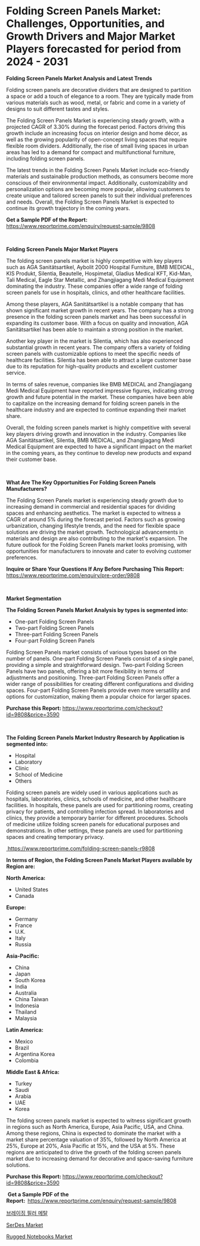 <p><h1>Folding Screen Panels Market: Challenges, Opportunities, and Growth Drivers and Major Market Players forecasted for period from 2024 - 2031</h1></p><p><strong>Folding Screen Panels Market Analysis and Latest Trends</strong></p>
<p><p>Folding screen panels are decorative dividers that are designed to partition a space or add a touch of elegance to a room. They are typically made from various materials such as wood, metal, or fabric and come in a variety of designs to suit different tastes and styles.</p><p>The Folding Screen Panels Market is experiencing steady growth, with a projected CAGR of 3.30% during the forecast period. Factors driving this growth include an increasing focus on interior design and home décor, as well as the growing popularity of open-concept living spaces that require flexible room dividers. Additionally, the rise of small living spaces in urban areas has led to a demand for compact and multifunctional furniture, including folding screen panels.</p><p>The latest trends in the Folding Screen Panels Market include eco-friendly materials and sustainable production methods, as consumers become more conscious of their environmental impact. Additionally, customizability and personalization options are becoming more popular, allowing customers to create unique and tailored screen panels to suit their individual preferences and needs. Overall, the Folding Screen Panels Market is expected to continue its growth trajectory in the coming years.</p></p>
<p><strong>Get a Sample PDF of the Report:&nbsp;</strong> <a href="https://www.reportprime.com/enquiry/request-sample/9808">https://www.reportprime.com/enquiry/request-sample/9808</a></p>
<p>&nbsp;</p>
<p><strong>Folding Screen Panels Major Market Players</strong></p>
<p><p>The folding screen panels market is highly competitive with key players such as AGA Sanitätsartikel, Aybolit 2000 Hospital Furniture, BMB MEDICAL, KIS Produkt, Silentia, Beautelle, Hospimetal, Gladius Medical KFT, Kid-Man, Tali Medical, Eagle Star Metallic, and Zhangjiagang Medi Medical Equipment dominating the industry. These companies offer a wide range of folding screen panels for use in hospitals, clinics, and other healthcare facilities.</p><p>Among these players, AGA Sanitätsartikel is a notable company that has shown significant market growth in recent years. The company has a strong presence in the folding screen panels market and has been successful in expanding its customer base. With a focus on quality and innovation, AGA Sanitätsartikel has been able to maintain a strong position in the market.</p><p>Another key player in the market is Silentia, which has also experienced substantial growth in recent years. The company offers a variety of folding screen panels with customizable options to meet the specific needs of healthcare facilities. Silentia has been able to attract a large customer base due to its reputation for high-quality products and excellent customer service.</p><p>In terms of sales revenue, companies like BMB MEDICAL and Zhangjiagang Medi Medical Equipment have reported impressive figures, indicating strong growth and future potential in the market. These companies have been able to capitalize on the increasing demand for folding screen panels in the healthcare industry and are expected to continue expanding their market share.</p><p>Overall, the folding screen panels market is highly competitive with several key players driving growth and innovation in the industry. Companies like AGA Sanitätsartikel, Silentia, BMB MEDICAL, and Zhangjiagang Medi Medical Equipment are expected to have a significant impact on the market in the coming years, as they continue to develop new products and expand their customer base.</p></p>
<p>&nbsp;</p>
<p><strong>What Are The Key Opportunities For Folding Screen Panels Manufacturers?</strong></p>
<p><p>The Folding Screen Panels market is experiencing steady growth due to increasing demand in commercial and residential spaces for dividing spaces and enhancing aesthetics. The market is expected to witness a CAGR of around 5% during the forecast period. Factors such as growing urbanization, changing lifestyle trends, and the need for flexible space solutions are driving the market growth. Technological advancements in materials and design are also contributing to the market's expansion. The future outlook for the Folding Screen Panels market looks promising, with opportunities for manufacturers to innovate and cater to evolving customer preferences.</p></p>
<p><strong>Inquire or Share Your Questions If Any Before Purchasing This Report:</strong> <a href="https://www.reportprime.com/enquiry/pre-order/9808">https://www.reportprime.com/enquiry/pre-order/9808</a></p>
<p>&nbsp;</p>
<p><strong>Market Segmentation</strong></p>
<p><strong>The Folding Screen Panels Market Analysis by types is segmented into:</strong></p>
<p><ul><li>One-part Folding Screen Panels</li><li>Two-part Folding Screen Panels</li><li>Three-part Folding Screen Panels</li><li>Four-part Folding Screen Panels</li></ul></p>
<p><p>Folding Screen Panels market consists of various types based on the number of panels. One-part Folding Screen Panels consist of a single panel, providing a simple and straightforward design. Two-part Folding Screen Panels have two panels, offering a bit more flexibility in terms of adjustments and positioning. Three-part Folding Screen Panels offer a wider range of possibilities for creating different configurations and dividing spaces. Four-part Folding Screen Panels provide even more versatility and options for customization, making them a popular choice for larger spaces.</p></p>
<p><strong>Purchase this Report:&nbsp;</strong><a href="https://www.reportprime.com/checkout?id=9808&price=3590">https://www.reportprime.com/checkout?id=9808&price=3590</a></p>
<p>&nbsp;</p>
<p><strong>The Folding Screen Panels Market Industry Research by Application is segmented into:</strong></p>
<p><ul><li>Hospital</li><li>Laboratory</li><li>Clinic</li><li>School of Medicine</li><li>Others</li></ul></p>
<p><p>Folding screen panels are widely used in various applications such as hospitals, laboratories, clinics, schools of medicine, and other healthcare facilities. In hospitals, these panels are used for partitioning rooms, creating privacy for patients, and controlling infection spread. In laboratories and clinics, they provide a temporary barrier for different procedures. Schools of medicine utilize folding screen panels for educational purposes and demonstrations. In other settings, these panels are used for partitioning spaces and creating temporary privacy.</p></p>
<p><a href="https://www.reportprime.com/folding-screen-panels-r9808">&nbsp;https://www.reportprime.com/folding-screen-panels-r9808</a></p>
<p><strong>In terms of Region, the Folding Screen Panels Market Players available by Region are:</strong></p>
<p>
    <p> <strong> North America: </strong>
        <ul>
            <li>United States</li>
            <li>Canada</li>
        </ul>
        </p> 
    <p> <strong> Europe: </strong>
        <ul>
            <li>Germany</li>
            <li>France</li>
            <li>U.K.</li>
            <li>Italy</li>
            <li>Russia</li>
        </ul>
        </p> 
    <p> <strong> Asia-Pacific: </strong>
        <ul>
            <li>China</li>
            <li>Japan</li>
            <li>South Korea</li>
            <li>India</li>
            <li>Australia</li>
            <li>China Taiwan</li>
            <li>Indonesia</li>
            <li>Thailand</li>
            <li>Malaysia</li>
        </ul>
        </p> 
    <p> <strong> Latin America: </strong>
        <ul>
            <li>Mexico</li>
            <li>Brazil</li>
            <li>Argentina Korea</li>
            <li>Colombia</li>
        </ul>
        </p> 
    <p> <strong> Middle East & Africa: </strong>
        <ul>
            <li>Turkey</li>
            <li>Saudi</li>
            <li>Arabia</li>
            <li>UAE</li>
            <li>Korea</li>
        </ul>
    </p>
    </p>
<p><p>The folding screen panels market is expected to witness significant growth in regions such as North America, Europe, Asia Pacific, USA, and China. Among these regions, China is expected to dominate the market with a market share percentage valuation of 35%, followed by North America at 25%, Europe at 20%, Asia Pacific at 15%, and the USA at 5%. These regions are anticipated to drive the growth of the folding screen panels market due to increasing demand for decorative and space-saving furniture solutions.</p></p>
<p><strong>Purchase this Report: </strong><a href="https://www.reportprime.com/checkout?id=9808&price=3590">https://www.reportprime.com/checkout?id=9808&price=3590</a></p>
<p>&nbsp;<strong>Get a Sample PDF of the Report:&nbsp;&nbsp;</strong><a href="https://www.reportprime.com/enquiry/request-sample/9808">https://www.reportprime.com/enquiry/request-sample/9808</a></p>
<p><strong></strong></p>
<p><p><a href="https://medium.com/@fly879567/%EB%82%A9%ED%95%A9-%EA%B8%88%EC%86%8D-%EC%8B%9C%EC%9E%A5-2031%EB%85%84%EA%B9%8C%EC%A7%80%EC%9D%98-%EB%8F%99%ED%96%A5-%EC%98%88%EC%B8%A1-%EB%B0%8F-%EA%B2%BD%EC%9F%81-%EB%B6%84%EC%84%9D-e9e45d0f766f">브레이징 필러 메탈</a></p><p><a href="https://frill-swim-3cd.notion.site/SerDes-Market-Report-Reveals-the-Latest-Trends-And-Growth-Opportunities-of-this-Market-c391eab07bd94c1cacb4a5dfd1224471">SerDes Market</a></p><p><a href="https://cautious-neon-760.notion.site/Rugged-Notebooks-Market-Size-Market-Outlook-and-Market-Forecast-2024-to-2031-1c08a6ab81c74f8b802003b7ff63e584">Rugged Notebooks Market</a></p></p>
